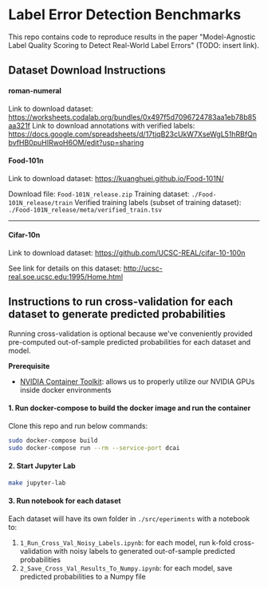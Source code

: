 # Label Error Detection Benchmarks

This repo contains code to reproduce results in the paper "Model-Agnostic Label Quality Scoring to Detect Real-World Label Errors" (TODO: insert link).

## Dataset Download Instructions

#### **roman-numeral**

Link to download dataset: https://worksheets.codalab.org/bundles/0x497f5d7096724783aa1eb78b85aa321f
Link to download annotations with verified labels: https://docs.google.com/spreadsheets/d/17tjqB23cUkW7XseWgL51hRBfQnbvfHB0puHIRwoH6OM/edit?usp=sharing

#### **Food-101n**

Link to download dataset: https://kuanghuei.github.io/Food-101N/

Download file: `Food-101N_release.zip`
Training dataset: `./Food-101N_release/train`
Verified training labels (subset of training dataset): `./Food-101N_release/meta/verified_train.tsv`

---

#### **Cifar-10n**

Link to download dataset: https://github.com/UCSC-REAL/cifar-10-100n

See link for details on this dataset: http://ucsc-real.soe.ucsc.edu:1995/Home.html

## Instructions to run cross-validation for each dataset to generate predicted probabilities

Running cross-validation is optional because we've conveniently provided pre-computed out-of-sample predicted probabilities for each dataset and model.

**Prerequisite**

- [NVIDIA Container Toolkit](https://github.com/NVIDIA/nvidia-docker): allows us to properly utilize our NVIDIA GPUs inside docker environments

#### 1. Run docker-compose to build the docker image and run the container

Clone this repo and run below commands:

```bash
sudo docker-compose build
sudo docker-compose run --rm --service-port dcai
```

#### 2. Start Jupyter Lab

```bash
make jupyter-lab
```

#### 3. Run notebook for each dataset

Each dataset will have its own folder in `./src/eperiments` with a notebook to:

1. `1_Run_Cross_Val_Noisy_Labels.ipynb`: for each model, run k-fold cross-validation with noisy labels to generated out-of-sample predicted probabilities
2. `2_Save_Cross_Val_Results_To_Numpy.ipynb`: for each model, save predicted probabilities to a Numpy file
